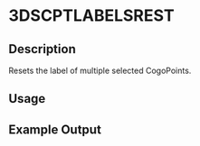 # 3DSCPTLABELSREST

## Description

Resets the label of multiple selected CogoPoints.

## Usage

## Example Output
```
```
